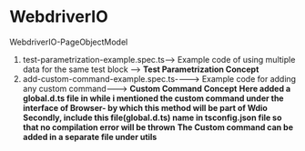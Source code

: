 # WebdriverIO
WebdriverIO-PageObjectModel
1) test-parametrization-example.spec.ts-->   Example code of using multiple data for the same test block --> **Test Parametrization Concept**
2) add-custom-command-example.spec.ts---->   Example code for adding any custom command---> **Custom Command Concept**
   **Here added a global.d.ts file in while i mentioned the custom command under the interface of Browser- by which this method will be part of Wdio**
   **Secondly, include this file(global.d.ts) name in tsconfig.json file so that no compilation error will be thrown**
   **The Custom command can be added in a separate file under utils**

